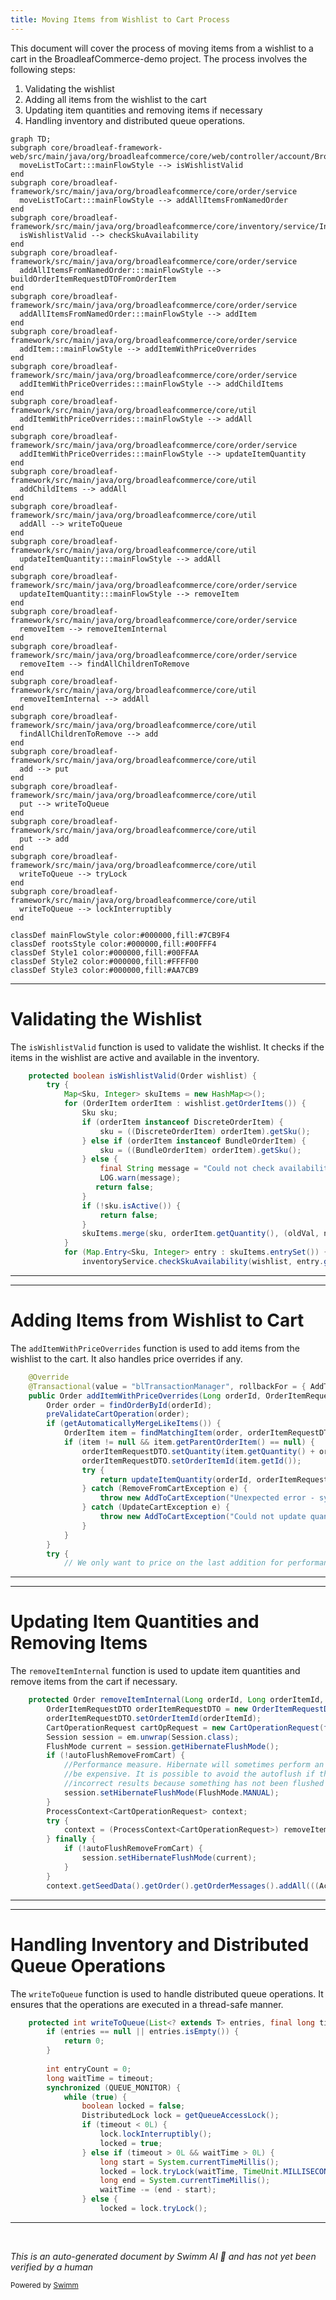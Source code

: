 ```yaml
---
title: Moving Items from Wishlist to Cart Process
---
```

This document will cover the process of moving items from a wishlist to a cart in the BroadleafCommerce-demo project. The process involves the following steps:

1. Validating the wishlist
2. Adding all items from the wishlist to the cart
3. Updating item quantities and removing items if necessary
4. Handling inventory and distributed queue operations.

```mermaid
graph TD;
subgraph core/broadleaf-framework-web/src/main/java/org/broadleafcommerce/core/web/controller/account/BroadleafManageWishlistController.java
  moveListToCart:::mainFlowStyle --> isWishlistValid
end
subgraph core/broadleaf-framework/src/main/java/org/broadleafcommerce/core/order/service
  moveListToCart:::mainFlowStyle --> addAllItemsFromNamedOrder
end
subgraph core/broadleaf-framework/src/main/java/org/broadleafcommerce/core/inventory/service/InventoryServiceImpl.java
  isWishlistValid --> checkSkuAvailability
end
subgraph core/broadleaf-framework/src/main/java/org/broadleafcommerce/core/order/service
  addAllItemsFromNamedOrder:::mainFlowStyle --> buildOrderItemRequestDTOFromOrderItem
end
subgraph core/broadleaf-framework/src/main/java/org/broadleafcommerce/core/order/service
  addAllItemsFromNamedOrder:::mainFlowStyle --> addItem
end
subgraph core/broadleaf-framework/src/main/java/org/broadleafcommerce/core/order/service
  addItem:::mainFlowStyle --> addItemWithPriceOverrides
end
subgraph core/broadleaf-framework/src/main/java/org/broadleafcommerce/core/order/service
  addItemWithPriceOverrides:::mainFlowStyle --> addChildItems
end
subgraph core/broadleaf-framework/src/main/java/org/broadleafcommerce/core/util
  addItemWithPriceOverrides:::mainFlowStyle --> addAll
end
subgraph core/broadleaf-framework/src/main/java/org/broadleafcommerce/core/order/service
  addItemWithPriceOverrides:::mainFlowStyle --> updateItemQuantity
end
subgraph core/broadleaf-framework/src/main/java/org/broadleafcommerce/core/util
  addChildItems --> addAll
end
subgraph core/broadleaf-framework/src/main/java/org/broadleafcommerce/core/util
  addAll --> writeToQueue
end
subgraph core/broadleaf-framework/src/main/java/org/broadleafcommerce/core/util
  updateItemQuantity:::mainFlowStyle --> addAll
end
subgraph core/broadleaf-framework/src/main/java/org/broadleafcommerce/core/order/service
  updateItemQuantity:::mainFlowStyle --> removeItem
end
subgraph core/broadleaf-framework/src/main/java/org/broadleafcommerce/core/order/service
  removeItem --> removeItemInternal
end
subgraph core/broadleaf-framework/src/main/java/org/broadleafcommerce/core/order/service
  removeItem --> findAllChildrenToRemove
end
subgraph core/broadleaf-framework/src/main/java/org/broadleafcommerce/core/util
  removeItemInternal --> addAll
end
subgraph core/broadleaf-framework/src/main/java/org/broadleafcommerce/core/util
  findAllChildrenToRemove --> add
end
subgraph core/broadleaf-framework/src/main/java/org/broadleafcommerce/core/util
  add --> put
end
subgraph core/broadleaf-framework/src/main/java/org/broadleafcommerce/core/util
  put --> writeToQueue
end
subgraph core/broadleaf-framework/src/main/java/org/broadleafcommerce/core/util
  put --> add
end
subgraph core/broadleaf-framework/src/main/java/org/broadleafcommerce/core/util
  writeToQueue --> tryLock
end
subgraph core/broadleaf-framework/src/main/java/org/broadleafcommerce/core/util
  writeToQueue --> lockInterruptibly
end

classDef mainFlowStyle color:#000000,fill:#7CB9F4
classDef rootsStyle color:#000000,fill:#00FFF4
classDef Style1 color:#000000,fill:#00FFAA
classDef Style2 color:#000000,fill:#FFFF00
classDef Style3 color:#000000,fill:#AA7CB9
```

<SwmSnippet path="/core/broadleaf-framework-web/src/main/java/org/broadleafcommerce/core/web/controller/account/BroadleafManageWishlistController.java" line="148">

---

# Validating the Wishlist

The `isWishlistValid` function is used to validate the wishlist. It checks if the items in the wishlist are active and available in the inventory.

```java
    protected boolean isWishlistValid(Order wishlist) {
        try {
            Map<Sku, Integer> skuItems = new HashMap<>();
            for (OrderItem orderItem : wishlist.getOrderItems()) {
                Sku sku;
                if (orderItem instanceof DiscreteOrderItem) {
                    sku = ((DiscreteOrderItem) orderItem).getSku();
                } else if (orderItem instanceof BundleOrderItem) {
                    sku = ((BundleOrderItem) orderItem).getSku();
                } else {
                    final String message = "Could not check availability; did not recognize passed-in item " + orderItem.getClass().getName();
                    LOG.warn(message);
                   return false;
                }
                if (!sku.isActive()) {
                    return false;
                }
                skuItems.merge(sku, orderItem.getQuantity(), (oldVal, newVal) -> oldVal + newVal);
            }
            for (Map.Entry<Sku, Integer> entry : skuItems.entrySet()) {
                inventoryService.checkSkuAvailability(wishlist, entry.getKey(), entry.getValue());
```

---

</SwmSnippet>

<SwmSnippet path="/core/broadleaf-framework/src/main/java/org/broadleafcommerce/core/order/service/OrderServiceImpl.java" line="664">

---

# Adding Items from Wishlist to Cart

The `addItemWithPriceOverrides` function is used to add items from the wishlist to the cart. It also handles price overrides if any.

```java
    @Override
    @Transactional(value = "blTransactionManager", rollbackFor = { AddToCartException.class })
    public Order addItemWithPriceOverrides(Long orderId, OrderItemRequestDTO orderItemRequestDTO, boolean priceOrder) throws AddToCartException {
        Order order = findOrderById(orderId);
        preValidateCartOperation(order);
        if (getAutomaticallyMergeLikeItems()) {
            OrderItem item = findMatchingItem(order, orderItemRequestDTO);
            if (item != null && item.getParentOrderItem() == null) {
                orderItemRequestDTO.setQuantity(item.getQuantity() + orderItemRequestDTO.getQuantity());
                orderItemRequestDTO.setOrderItemId(item.getId());
                try {
                    return updateItemQuantity(orderId, orderItemRequestDTO, priceOrder);
                } catch (RemoveFromCartException e) {
                    throw new AddToCartException("Unexpected error - system tried to remove item while adding to cart", e);
                } catch (UpdateCartException e) {
                    throw new AddToCartException("Could not update quantity for matched item", e);
                }
            }
        }
        try {
            // We only want to price on the last addition for performance reasons and only if the user asked for it.
```

---

</SwmSnippet>

<SwmSnippet path="/core/broadleaf-framework/src/main/java/org/broadleafcommerce/core/order/service/OrderServiceImpl.java" line="851">

---

# Updating Item Quantities and Removing Items

The `removeItemInternal` function is used to update item quantities and remove items from the cart if necessary.

```java
    protected Order removeItemInternal(Long orderId, Long orderItemId, boolean priceOrder) throws WorkflowException {
        OrderItemRequestDTO orderItemRequestDTO = new OrderItemRequestDTO();
        orderItemRequestDTO.setOrderItemId(orderItemId);
        CartOperationRequest cartOpRequest = new CartOperationRequest(findOrderById(orderId), orderItemRequestDTO, priceOrder);
        Session session = em.unwrap(Session.class);
        FlushMode current = session.getHibernateFlushMode();
        if (!autoFlushRemoveFromCart) {
            //Performance measure. Hibernate will sometimes perform an autoflush when performing query operations and this can
            //be expensive. It is possible to avoid the autoflush if there's no concern about queries in the flow returning
            //incorrect results because something has not been flushed to the database yet.
            session.setHibernateFlushMode(FlushMode.MANUAL);
        }
        ProcessContext<CartOperationRequest> context;
        try {
            context = (ProcessContext<CartOperationRequest>) removeItemWorkflow.doActivities(cartOpRequest);
        } finally {
            if (!autoFlushRemoveFromCart) {
                session.setHibernateFlushMode(current);
            }
        }
        context.getSeedData().getOrder().getOrderMessages().addAll(((ActivityMessages) context).getActivityMessages());
```

---

</SwmSnippet>

<SwmSnippet path="/core/broadleaf-framework/src/main/java/org/broadleafcommerce/core/util/queue/ZookeeperDistributedQueue.java" line="503">

---

# Handling Inventory and Distributed Queue Operations

The `writeToQueue` function is used to handle distributed queue operations. It ensures that the operations are executed in a thread-safe manner.

```java
    protected int writeToQueue(List<? extends T> entries, final long timeout) throws InterruptedException {
        if (entries == null || entries.isEmpty()) {
            return 0;
        }
        
        int entryCount = 0;
        long waitTime = timeout;
        synchronized (QUEUE_MONITOR) {
            while (true) {
                boolean locked = false;
                DistributedLock lock = getQueueAccessLock();
                if (timeout < 0L) {
                    lock.lockInterruptibly();
                    locked = true;
                } else if (timeout > 0L && waitTime > 0L) {
                    long start = System.currentTimeMillis();
                    locked = lock.tryLock(waitTime, TimeUnit.MILLISECONDS);
                    long end = System.currentTimeMillis();
                    waitTime -= (end - start);
                } else {
                    locked = lock.tryLock();
```

---

</SwmSnippet>

&nbsp;

*This is an auto-generated document by Swimm AI 🌊 and has not yet been verified by a human*

<SwmMeta version="3.0.0" repo-id="Z2l0aHViJTNBJTNBQnJvYWRsZWFmQ29tbWVyY2UtZGVtbyUzQSUzQWdpbGFkbmF2b3Q=" repo-name="BroadleafCommerce-demo" doc-type="flows"><sup>Powered by [Swimm](/)</sup></SwmMeta>
